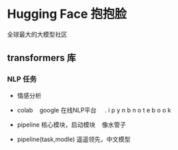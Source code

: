 # Hugging Face 抱抱脸
全球最大的大模型社区
## transformers 库
### NLP 任务
- 情感分析
- colab
   google 在线NLP平台
    . i p y n b  n o t e b o o k

- pipeline 核心模块，启动模块
   像水管子

- pipeline(task,modle)
    遥遥领先，中文模型